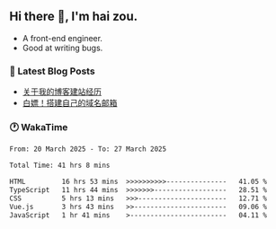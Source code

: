## Hi there 👋, I'm hai zou.

- A front-end engineer.
- Good at writing bugs.

### 📖 Latest Blog Posts
<!-- BLOG-POST-LIST:START -->
- [关于我的博客建站经历](https://www.izou.top/2025/01/blog-site-build/)
- [白嫖！搭建自己的域名邮箱](https://www.izou.top/2025/01/domain-mail/)
<!-- BLOG-POST-LIST:END -->

### 🕐 WakaTime
<!--START_SECTION:waka-->

```txt
From: 20 March 2025 - To: 27 March 2025

Total Time: 41 hrs 8 mins

HTML         16 hrs 53 mins  >>>>>>>>>>---------------   41.05 %
TypeScript   11 hrs 44 mins  >>>>>>>------------------   28.51 %
CSS          5 hrs 13 mins   >>>----------------------   12.71 %
Vue.js       3 hrs 43 mins   >>-----------------------   09.06 %
JavaScript   1 hr 41 mins    >------------------------   04.11 %
```

<!--END_SECTION:waka-->
